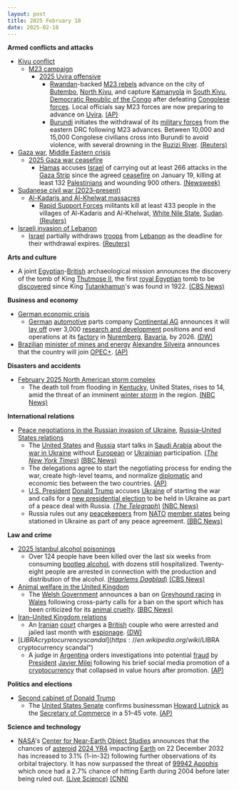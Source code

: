 ```yaml
---
layout: post
title: 2025 February 18
date: 2025-02-18
---
```



**Armed conflicts and attacks**

* [Kivu conflict](https://en.wikipedia.org/wiki/Kivu_conflict "Kivu conflict")
  + [M23 campaign](https://en.wikipedia.org/wiki/M23_campaign_%282022%E2%80%93present%29 "M23 campaign (2022–present)")
    - [2025 Uvira offensive](https://en.wikipedia.org/wiki/2025_Uvira_offensive "2025 Uvira offensive")
      * [Rwandan](https://en.wikipedia.org/wiki/Rwanda "Rwanda")-backed [M23 rebels](https://en.wikipedia.org/wiki/March_23_Movement "March 23 Movement") advance on the city of [Butembo](https://en.wikipedia.org/wiki/Butembo "Butembo"), [North Kivu](https://en.wikipedia.org/wiki/North_Kivu "North Kivu"), and capture [Kamanyola](https://en.wikipedia.org/wiki/Kamanyola "Kamanyola") in [South Kivu](https://en.wikipedia.org/wiki/South_Kivu "South Kivu"), [Democratic Republic of the Congo](https://en.wikipedia.org/wiki/Democratic_Republic_of_the_Congo "Democratic Republic of the Congo") after defeating [Congolese forces](https://en.wikipedia.org/wiki/Armed_Forces_of_the_Democratic_Republic_of_the_Congo "Armed Forces of the Democratic Republic of the Congo"). Local officials say M23 forces are now preparing to advance on [Uvira](https://en.wikipedia.org/wiki/Uvira "Uvira"). [(AP)](https://apnews.com/article/congo-un-children-killed-bukavu-rebels-0b72da70e3e96b1c100812443fc3201a)
      * [Burundi](https://en.wikipedia.org/wiki/Burundi "Burundi") initiates the withdrawal of its [military forces](https://en.wikipedia.org/wiki/National_Defence_Force_%28Burundi%29 "National Defence Force (Burundi)") from the eastern DRC following M23 advances. Between 10,000 and 15,000 Congolese civilians cross into Burundi to avoid violence, with several drowning in the [Ruzizi River](https://en.wikipedia.org/wiki/Ruzizi_River "Ruzizi River"). [(Reuters)](https://www.reuters.com/world/africa/rebel-held-ports-eastern-dr-congo-re-open-aid-needs-grow-2025-02-18/)
* [Gaza war](https://en.wikipedia.org/wiki/Gaza_war "Gaza war"), [Middle Eastern crisis](https://en.wikipedia.org/wiki/Middle_Eastern_crisis_%282023%E2%80%93present%29 "Middle Eastern crisis (2023–present)")
  + [2025 Gaza war ceasefire](https://en.wikipedia.org/wiki/2025_Gaza_war_ceasefire "2025 Gaza war ceasefire")
    - [Hamas](https://en.wikipedia.org/wiki/Hamas "Hamas") accuses [Israel](https://en.wikipedia.org/wiki/Israel "Israel") of carrying out at least 266 attacks in the [Gaza Strip](https://en.wikipedia.org/wiki/Gaza_Strip "Gaza Strip") since the agreed [ceasefire](https://en.wikipedia.org/wiki/Ceasefire "Ceasefire") on January 19, killing at least 132 [Palestinians](https://en.wikipedia.org/wiki/Palestinians "Palestinians") and wounding 900 others. [(Newsweek)](https://www.newsweek.com/hamas-accuses-israel-nearly-270-ceasefire-violations-report-2029583)
* [Sudanese civil war (2023–present)](https://en.wikipedia.org/wiki/Sudanese_civil_war_%282023%E2%80%93present%29 "Sudanese civil war (2023–present)")
  + [Al-Kadaris and Al-Khelwat massacres](https://en.wikipedia.org/wiki/Al-Kadaris_and_Al-Khelwat_massacres "Al-Kadaris and Al-Khelwat massacres")
    - [Rapid Support Forces](https://en.wikipedia.org/wiki/Rapid_Support_Forces "Rapid Support Forces") militants kill at least 433 people in the villages of Al-Kadaris and Al-Khelwat, [White Nile State](https://en.wikipedia.org/wiki/White_Nile_State "White Nile State"), [Sudan](https://en.wikipedia.org/wiki/Sudan "Sudan"). [(Reuters)](https://www.reuters.com/world/africa/sudans-rsf-kill-more-than-200-white-nile-lawyers-say-2025-02-18/)
* [Israeli invasion of Lebanon](https://en.wikipedia.org/wiki/Israeli_invasion_of_Lebanon_%282024%E2%80%93present%29 "Israeli invasion of Lebanon (2024–present)")
  + [Israel](https://en.wikipedia.org/wiki/Israel "Israel") partially withdraws [troops](https://en.wikipedia.org/wiki/Israel_Defense_Forces "Israel Defense Forces") from [Lebanon](https://en.wikipedia.org/wiki/Lebanon "Lebanon") as the deadline for their withdrawal expires. [(Reuters)](https://www.aljazeera.com/news/2025/2/18/deadline-for-israeli-withdrawal-from-lebanon-expires)

**Arts and culture**

* A joint [Egyptian](https://en.wikipedia.org/wiki/Ministry_of_Tourism_and_Antiquities_%28Egypt%29 "Ministry of Tourism and Antiquities (Egypt)")-[British](https://en.wikipedia.org/wiki/United_Kingdom "United Kingdom") archaeological mission announces the discovery of the tomb of King [Thutmose II](https://en.wikipedia.org/wiki/Thutmose_II "Thutmose II"), the first [royal Egyptian](https://en.wikipedia.org/wiki/Ancient_Egypt "Ancient Egypt") tomb to be [discovered](https://en.wikipedia.org/wiki/Discovery_of_the_tomb_of_Tutankhamun "Discovery of the tomb of Tutankhamun") since King [Tutankhamun](https://en.wikipedia.org/wiki/Tutankhamun "Tutankhamun")'s was found in 1922. [(CBS News)](https://www.cbsnews.com/news/egypt-discovery-king-thutmose-ii-ancient-royal-tomb/)

**Business and economy**

* [German economic crisis](https://en.wikipedia.org/wiki/German_economic_crisis_%282022%E2%80%93present%29 "German economic crisis (2022–present)")
  + [German](https://en.wikipedia.org/wiki/Germany "Germany") [automotive](https://en.wikipedia.org/wiki/Automotive_industry "Automotive industry") parts company [Continental AG](https://en.wikipedia.org/wiki/Continental_AG "Continental AG") announces it will [lay off](https://en.wikipedia.org/wiki/Layoff "Layoff") over 3,000 [research and development](https://en.wikipedia.org/wiki/Research_and_development "Research and development") positions and end operations at its [factory](https://en.wikipedia.org/wiki/Factory "Factory") in [Nuremberg](https://en.wikipedia.org/wiki/Nuremberg "Nuremberg"), [Bavaria](https://en.wikipedia.org/wiki/Bavaria "Bavaria"), by 2026. [(DW)](https://www.dw.com/en/german-auto-parts-giant-to-slash-thousands-of-jobs/a-71664680)
* [Brazilian](https://en.wikipedia.org/wiki/Brazil "Brazil") [minister of mines and energy](https://en.wikipedia.org/wiki/Ministry_of_Mines_and_Energy_%28Brazil%29 "Ministry of Mines and Energy (Brazil)") [Alexandre Silveira](https://en.wikipedia.org/wiki/Alexandre_Silveira "Alexandre Silveira") announces that the country will join [OPEC+](https://en.wikipedia.org/wiki/OPEC%2B "OPEC+"). [(AP)](https://apnews.com/article/brazil-oil-opec-cop30lula-3437780649f1d02bb041bd786131062e)

**Disasters and accidents**

* [February 2025 North American storm complex](https://en.wikipedia.org/wiki/February_2025_North_American_storm_complex "February 2025 North American storm complex")
  + The death toll from flooding in [Kentucky](https://en.wikipedia.org/wiki/Kentucky "Kentucky"), United States, rises to 14, amid the threat of an imminent [winter storm](https://en.wikipedia.org/wiki/Winter_storm "Winter storm") in the region. [(NBC News)](https://www.nbcnews.com/weather/winter-weather/death-toll-kentucky-storms-rises-14-state-braces-another-winter-weathe-rcna192586)

**International relations**

* [Peace negotiations in the Russian invasion of Ukraine](https://en.wikipedia.org/wiki/Peace_negotiations_in_the_Russian_invasion_of_Ukraine "Peace negotiations in the Russian invasion of Ukraine"), [Russia–United States relations](https://en.wikipedia.org/wiki/Russia%E2%80%93United_States_relations "Russia–United States relations")
  + The [United States](https://en.wikipedia.org/wiki/United_States "United States") and [Russia](https://en.wikipedia.org/wiki/Russia "Russia") start talks in [Saudi Arabia](https://en.wikipedia.org/wiki/Saudi_Arabia "Saudi Arabia") about the [war in Ukraine](https://en.wikipedia.org/wiki/Russo-Ukrainian_War "Russo-Ukrainian War") without [European](https://en.wikipedia.org/wiki/European_Union "European Union") or [Ukrainian](https://en.wikipedia.org/wiki/Government_of_Ukraine "Government of Ukraine") participation. [(*The New York Times*)](https://www.nytimes.com/2025/02/18/world/europe/us-russia-saudi-ukraine.html) [(BBC News)](https://www.bbc.com/news/articles/c743jl8k4kko)
  + The delegations agree to start the negotiating process for ending the war, create high-level teams, and normalize [diplomatic](https://en.wikipedia.org/wiki/Diplomatic_relations "Diplomatic relations") and economic ties between the two countries. [(AP)](https://apnews.com/article/russia-ukraine-war-riyadh-talks-trump-putin-rubio-0c3beebfef5839e9d509ff58239a6bc5)
  + [U.S. President](https://en.wikipedia.org/wiki/President_of_the_United_States "President of the United States") [Donald Trump](https://en.wikipedia.org/wiki/Donald_Trump "Donald Trump") accuses [Ukraine](https://en.wikipedia.org/wiki/Ukraine "Ukraine") of starting the war and calls for a [new presidential election](https://en.wikipedia.org/wiki/Next_Ukrainian_presidential_election "Next Ukrainian presidential election") to be held in Ukraine as part of a peace deal with Russia. [(*The Telegraph*)](https://www.telegraph.co.uk/us/news/2025/02/18/zelensky-will-be-forced-hold-elections-under-us-russia-plan/) [(NBC News)](https://www.nbcnews.com/politics/donald-trump/trump-says-ukraine-should-never-have-started-it-remarks-war-russia-rcna192710)
  + Russia rules out any [peacekeepers](https://en.wikipedia.org/wiki/Peacekeeping "Peacekeeping") from [NATO](https://en.wikipedia.org/wiki/NATO "NATO") [member states](https://en.wikipedia.org/wiki/Member_states_of_NATO "Member states of NATO") being stationed in Ukraine as part of any peace agreement. [(BBC News)](https://www.bbc.co.uk/news/articles/cd0n5e1pdz9o)

**Law and crime**

* [2025 Istanbul alcohol poisonings](https://en.wikipedia.org/wiki/2025_Istanbul_alcohol_poisonings "2025 Istanbul alcohol poisonings")
  + Over 124 people have been killed over the last six weeks from consuming [bootleg alcohol](https://en.wikipedia.org/wiki/Bootleg_alcohol "Bootleg alcohol"), with dozens still hospitalized. Twenty-eight people are arrested in connection with the production and distribution of the alcohol. [(*Haarlems Dagblad*)](https://www.haarlemsdagblad.nl/buitenland/ruim-120-doden-door-illegale-alcohol-in-turkije/41616846.html) [(CBS News)](https://www.cbsnews.com/news/bootleg-alcohol-kills-124-turkey-6-weeks/)
* [Animal welfare in the United Kingdom](https://en.wikipedia.org/wiki/Animal_welfare_in_the_United_Kingdom "Animal welfare in the United Kingdom")
  + The [Welsh Government](https://en.wikipedia.org/wiki/Welsh_Government "Welsh Government") announces a ban on [Greyhound racing](https://en.wikipedia.org/wiki/Greyhound_racing "Greyhound racing") in [Wales](https://en.wikipedia.org/wiki/Wales "Wales") following cross-party calls for a ban on the sport which has been criticized for its [animal cruelty](https://en.wikipedia.org/wiki/Animal_cruelty "Animal cruelty"). [(BBC News)](https://www.bbc.co.uk/news/articles/c241p7pnmdzo)
* [Iran–United Kingdom relations](https://en.wikipedia.org/wiki/Iran%E2%80%93United_Kingdom_relations "Iran–United Kingdom relations")
  + An [Iranian](https://en.wikipedia.org/wiki/Iran "Iran") [court](https://en.wikipedia.org/wiki/Judicial_system_of_the_Islamic_Republic_of_Iran "Judicial system of the Islamic Republic of Iran") charges a [British](https://en.wikipedia.org/wiki/United_Kingdom "United Kingdom") couple who were arrested and jailed last month with [espionage](https://en.wikipedia.org/wiki/Espionage "Espionage"). [(DW)](https://www.dw.com/en/iran-says-jailed-british-couple-charged-with-espionage/a-71652819)
* [$LIBRA cryptocurrency scandal](https://en.wikipedia.org/wiki/%24LIBRA_cryptocurrency_scandal "$LIBRA cryptocurrency scandal")
  + A judge in [Argentina](https://en.wikipedia.org/wiki/Argentina "Argentina") orders investigations into potential [fraud](https://en.wikipedia.org/wiki/Fraud "Fraud") by [President](https://en.wikipedia.org/wiki/President_of_Argentina "President of Argentina") [Javier Milei](https://en.wikipedia.org/wiki/Javier_Milei "Javier Milei") following his brief social media promotion of a [cryptocurrency](https://en.wikipedia.org/wiki/Cryptocurrency "Cryptocurrency") that collapsed in value hours after promotion. [(AP)](https://apnews.com/article/argentina-milei-cryptocurrency-fraud-charges-3f572a5f294d7c25437a08151798b917)

**Politics and elections**

* [Second cabinet of Donald Trump](https://en.wikipedia.org/wiki/Second_cabinet_of_Donald_Trump "Second cabinet of Donald Trump")
  + The [United States Senate](https://en.wikipedia.org/wiki/United_States_Senate "United States Senate") confirms businessman [Howard Lutnick](https://en.wikipedia.org/wiki/Howard_Lutnick "Howard Lutnick") as the [Secretary of Commerce](https://en.wikipedia.org/wiki/United_States_Secretary_of_Commerce "United States Secretary of Commerce") in a 51–45 vote. [(AP)](https://apnews.com/article/howard-lutnick-trump-tariffs-commerce-department-9788590bbee10d09d3cb91822b0c9687)

**Science and technology**

* [NASA](https://en.wikipedia.org/wiki/NASA "NASA")'s [Center for Near-Earth Object Studies](https://en.wikipedia.org/wiki/Center_for_Near-Earth_Object_Studies "Center for Near-Earth Object Studies") announces that the chances of [asteroid](https://en.wikipedia.org/wiki/Asteroid "Asteroid") [2024 YR4](https://en.wikipedia.org/wiki/2024_YR4 "2024 YR4") impacting [Earth](https://en.wikipedia.org/wiki/Earth "Earth") on 22 December 2032 has increased to 3.1% (1-in-32) following further observations of its orbital trajectory. It has now surpassed the threat of [99942 Apophis](https://en.wikipedia.org/wiki/99942_Apophis "99942 Apophis") which once had a 2.7% chance of hitting Earth during 2004 before later being ruled out. [(Live Science)](https://www.livescience.com/space/asteroids/chance-of-city-killer-asteroid-2024-yr4-smashing-into-earth-rises-yet-again-to-3-1-percent-nasa-reports) [(CNN)](https://www.cnn.com/2025/02/15/science/asteroid-2024-yr4-earth-tracking/index.html)

